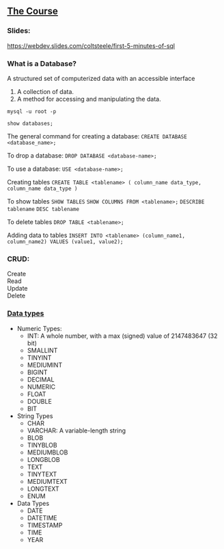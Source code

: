 ## [The Course](https://www.udemy.com/course/the-ultimate-mysql-bootcamp-go-from-sql-beginner-to-expert/)

### Slides:
https://webdev.slides.com/coltsteele/first-5-minutes-of-sql

### What is a Database?
A structured set of computerized data with an accessible interface  
1. A collection of data.
2. A method for accessing and manipulating the data. 

`mysql -u root -p`  

`show databases;`

The general command for creating a database:
`CREATE DATABASE <database_name>;`

To drop a database:
`DROP DATABASE <database-name>;`

To use a database:
`USE <database-name>;`

Creating tables
`CREATE TABLE <tablename>
   (
      column_name data_type,
      column_name data_type
   )
`

To show tables
`SHOW TABLES`
`SHOW COLUMNS FROM <tablename>;`
`DESCRIBE tablename`
`DESC tablename`

To delete tables
`DROP TABLE <tablename>;`

Adding data to tables
`INSERT INTO <tablename> (column_name1, column_name2) VALUES (value1, value2);`

### CRUD:  
Create  
Read  
Update  
Delete  


### [Data types](https://dev.mysql.com/doc/refman/8.0/en/data-types.html)
- Numeric Types:
   - INT: A whole number, with a max (signed) value of 2147483647 (32 bit)
   - SMALLINT
   - TINYINT
   - MEDIUMINT
   - BIGINT
   - DECIMAL
   - NUMERIC
   - FLOAT
   - DOUBLE
   - BIT
- String Types
   - CHAR
   - VARCHAR: A variable-length string
   - BLOB
   - TINYBLOB
   - MEDIUMBLOB
   - LONGBLOB
   - TEXT
   - TINYTEXT
   - MEDIUMTEXT
   - LONGTEXT
   - ENUM
- Data Types
   - DATE
   - DATETIME
   - TIMESTAMP
   - TIME
   - YEAR